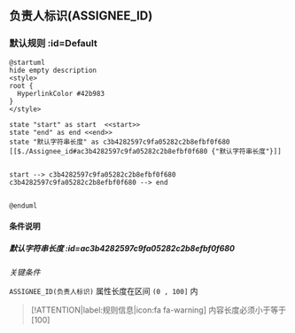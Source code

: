 ## 负责人标识(ASSIGNEE_ID) <!-- {docsify-ignore-all} -->

   

### 默认规则 :id=Default

```plantuml
@startuml
hide empty description
<style>
root {
  HyperlinkColor #42b983
}
</style>

state "start" as start  <<start>>
state "end" as end <<end>>
state "默认字符串长度" as c3b4282597c9fa05282c2b8efbf0f680 [[$./Assignee_id#ac3b4282597c9fa05282c2b8efbf0f680 {"默认字符串长度"}]]


start --> c3b4282597c9fa05282c2b8efbf0f680 
c3b4282597c9fa05282c2b8efbf0f680 --> end 


@enduml
```

#### 条件说明

##### 默认字符串长度 :id=ac3b4282597c9fa05282c2b8efbf0f680


*关键条件*


`ASSIGNEE_ID(负责人标识)` 属性长度在区间 `(0 , 100]` 内

> [!ATTENTION|label:规则信息|icon:fa fa-warning]
> 内容长度必须小于等于[100]







